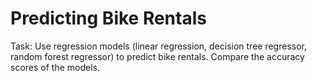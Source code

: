 # Predicting Bike Rentals
Task: Use regression models (linear regression, decision tree regressor, random forest regressor) to predict bike rentals. 
Compare the accuracy scores of the models.
